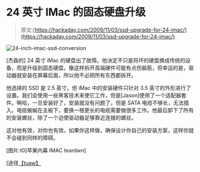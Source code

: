 # 24 英寸 IMac 的固态硬盘升级

> 原文:[https://hackaday.com/2009/11/03/ssd-upgrade-for-24-imac/](https://hackaday.com/2009/11/03/ssd-upgrade-for-24-imac/)

![24-inch-imac-ssd-conversion](../Images/a46e79b3e82536ee7a6861861076cb4c.png "24-inch-imac-ssd-conversion")

[杰森的] 24 英寸 iMac 的硬盘出了故障。他决定不只是将坏的硬盘换成传统的设备，而是升级到固态硬盘。像这样拆开高端硬件可能有点伤脑筋，但幸运的是，驱动器就安装在屏幕后面，所以他不必把所有东西都拆开。

他选择的 SSD 是 2.5 英寸，但 iMac 中的安装硬件只针对 3.5 英寸的外形进行了设置。我们会使用一些黑客技术来使它工作，但是[Jason]使用了一个适配器套件。啊哈，一旦安装好了，安装就没有问题了，但是 SATA 电缆不够长，无法插入。电缆蜿蜒在主板下，要换一根更长的电缆需要做很多工作。他最后卸下了所有的安装螺丝，除了一个迫使驱动器足够靠近连接的螺丝。

这对他有效，对你也有效。如果你这样做，确保设计你自己的安装方案，这样你就不会碰到同样的障碍。

[图片:t0]苹果内幕 IMAC teardwn]

[途径[【tuaw】](http://www.tuaw.com/2009/11/02/ssd-upgrade-on-a-24-imac/)